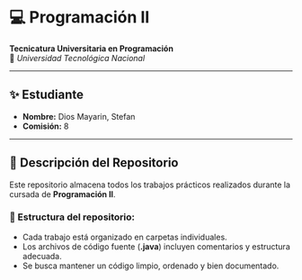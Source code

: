 # 💻 Programación II

**Tecnicatura Universitaria en Programación**  
📍 *Universidad Tecnológica Nacional*

---

## ✨ Estudiante

- **Nombre:** Dios Mayarin, Stefan  
- **Comisión:** 8  

---

## 📂 Descripción del Repositorio

Este repositorio almacena todos los trabajos prácticos realizados durante la cursada de **Programación II**.

### 📌 Estructura del repositorio:
- Cada trabajo está organizado en carpetas individuales.  
- Los archivos de código fuente (**.java**) incluyen comentarios y estructura adecuada.  
- Se busca mantener un código limpio, ordenado y bien documentado. 
